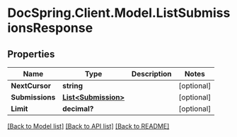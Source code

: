 # DocSpring.Client.Model.ListSubmissionsResponse
## Properties

Name | Type | Description | Notes
------------ | ------------- | ------------- | -------------
**NextCursor** | **string** |  | [optional] 
**Submissions** | [**List&lt;Submission&gt;**](Submission.md) |  | [optional] 
**Limit** | **decimal?** |  | [optional] 

[[Back to Model list]](../README.md#documentation-for-models) [[Back to API list]](../README.md#documentation-for-api-endpoints) [[Back to README]](../README.md)

